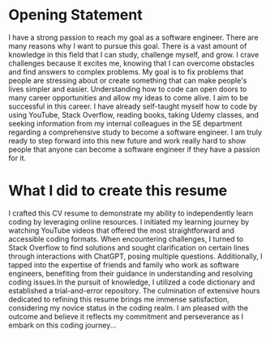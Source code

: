 # Opening Statement 

 I have a strong passion to reach my goal as a software engineer. There are many reasons why I want to pursue this goal. There is a vast amount of knowledge in this field that I can study, challenge myself, and grow. I crave challenges because it excites me, knowing that I can overcome obstacles and find answers to complex problems. My goal is to fix problems that people are stressing about or create something that can make people's lives simpler and easier. Understanding how to code can open doors to many career opportunities and allow my ideas to come alive. I aim to be successful in this career. I have already self-taught myself how to code by using YouTube, Stack Overflow, reading books, taking Udemy classes, and seeking information from my internal colleagues in the SE department regarding a comprehensive study to become a software engineer. I am truly ready to step forward into this new future and work really hard to show people that anyone can become a software engineer if they have a passion for it.

# What I did to create this resume

 I crafted this CV resume to demonstrate my ability to independently learn coding by leveraging online resources. I initiated my learning journey by watching YouTube videos that offered the most straightforward and accessible coding formats. When encountering challenges, I turned to Stack Overflow to find solutions and sought clarification on certain lines through interactions with ChatGPT, posing multiple questions. Additionally, I tapped into the expertise of friends and family who work as software engineers, benefiting from their guidance in understanding and resolving coding issues.In the pursuit of knowledge, I utilized a code dictionary and established a trial-and-error repository. The culmination of extensive hours dedicated to refining this resume brings me immense satisfaction, considering my novice status in the coding realm. I am pleased with the outcome and believe it reflects my commitment and perseverance as I embark on this coding journey...